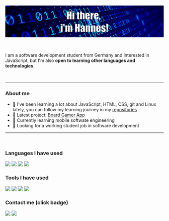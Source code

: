 <p align="center"><img width="700" src="https://github.com/waechtler-hannes/waechtler-hannes/blob/main/profile-banner.gif"></p>
<br>
<p>I am a software development student from Germany and interested in JavaScript, but I'm also <strong>open to learning other languages ​​and technologies.</strong></p>
<br>
<hr>
<h3>About me</h3>
<ul>
  <li>📖 I've been learning a lot about JavaScript, HTML, CSS, git and Linux lately, you can follow my learning journey in my <a href="https://github.com/waechtler-hannes?tab=repositories">repositories</a></li>
  <li>📄 Latest project: <a href="https://github.com/waechtler-hannes/board-gamer-app">Board Gamer App</a></li>
  <li>🌱 Currently learning mobile softwate engineering</li>
  <li>👯 Looking for a working student job in software development</li>
</ul>
<hr>
<br>
<h3>Languages I have used</h3>
<div>
  <img height="25" src="https://img.shields.io/badge/Java-ED8B00?style=flat&logo=openjdk&logoColor=white">   <img height="25" src="https://img.shields.io/badge/JavaScript-323330?style=flat&logo=javascript&logoColor=F7DF1E">   <img height="25" src="https://img.shields.io/badge/HTML-e34c26?style=flat&logo=html5&logoColor=white">   <img height="25" src="https://img.shields.io/badge/CSS-563d7c?&style=flat&logo=css3&logoColor=white">
</div>
<h3>Tools I have used</h3>
<div>
<img height="25" src="https://img.shields.io/badge/VSCode-0078D4?style=flat&logo=visual%20studio%20code&logoColor=white">   <img height="25" src="https://img.shields.io/badge/GitHub-181717?style=flat&logo=github&logoColor=white">   <img height="25" src="https://img.shields.io/badge/GIT-e34c26?style=flat&logo=git&logoColor=white">   <img height="25" src="https://img.shields.io/badge/Linux-FCC624?style=flat&logo=linux&logoColor=black">
</div>
<h3>Contact me (click badge)</h3>
<div>
<a href="mailto:waechtler.hannes@gmail.com"><img height="25" src="https://img.shields.io/badge/Gmail-EA4335?style=flat&logo=gmail&logoColor=white"></a>    <a href="https://www.linkedin.com/in/waechtler-hannes/"><img height="25" src="https://img.shields.io/badge/LinkedIn-0A66C2?style=flat&logo=linkedin&logoColor=white"></a>
</div>
